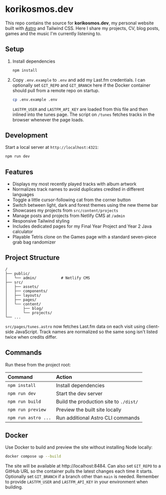 # korikosmos.dev

This repo contains the source for **korikosmos.dev**, my personal website built with [Astro](https://astro.build) and Tailwind CSS. Here I share my projects, CV, blog posts, games and the music I'm currently listening to.

## Setup

1. Install dependencies
   ```sh
   npm install
   ```
2. Copy `.env.example` to `.env` and add my Last.fm credentials. I can
   optionally set `GIT_REPO` and `GIT_BRANCH` here if the Docker container
   should pull from a remote repo on startup.
   ```sh
   cp .env.example .env
   ```
   `LASTFM_USER` and `LASTFM_API_KEY` are loaded from this file and then inlined into the tunes page. The script on `/tunes` fetches tracks in the browser whenever the page loads.

## Development

Start a local server at `http://localhost:4321`:

```sh
npm run dev
```

## Features

- Displays my most recently played tracks with album artwork
- Normalizes track names to avoid duplicates credited in different languages
- Toggle a little cursor-following cat from the corner button
- Switch between light, dark and forest themes using the new theme bar
- Showcases my projects from `src/content/projects`
- Manage posts and projects from Netlify CMS at `/admin`
- Responsive Tailwind styling
- Includes dedicated pages for my Final Year Project and Year 2 Java calculator
- Playable Tetris clone on the Games page with a standard seven-piece grab bag randomizer

## Project Structure

```
/
├── public/
│   └── admin/           # Netlify CMS
├── src/
│   ├── assets/
│   ├── components/
│   ├── layouts/
│   ├── pages/
│   └── content/
│       ├── blog/
│       └── projects/
└── ...
```

`src/pages/tunes.astro` now fetches Last.fm data on each visit using client-side JavaScript. Track names are normalized so the same song isn't listed twice when credits differ.

## Commands

Run these from the project root:

| Command             | Action                                        |
| :------------------ | :--------------------------------------------- |
| `npm install`       | Install dependencies                           |
| `npm run dev`       | Start the dev server                           |
| `npm run build`     | Build the production site to `./dist/`         |
| `npm run preview`   | Preview the built site locally                 |
| `npm run astro ...` | Run additional Astro CLI commands              |

## Docker

Use Docker to build and preview the site without installing Node locally:

```sh
docker compose up --build
```

The site will be available at http://localhost:8484. Can also set `GIT_REPO` to a GitHub URL so the container pulls the latest changes each time it starts. Optionally set `GIT_BRANCH` if a branch other than `main` is needed.
Remember to provide `LASTFM_USER` and `LASTFM_API_KEY` in your environment when building.
